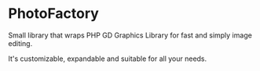 PhotoFactory
============

Small library that wraps PHP GD Graphics Library for fast and simply image editing.

It's customizable, expandable and suitable for all your needs.
